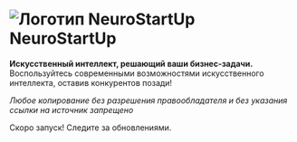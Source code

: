 # ![Логотип NeuroStartUp](img/NeuroStartUpIcon.png) NeuroStartUp

**Искусственный интеллект, решающий ваши бизнес-задачи.** Воспользуйтесь современными возможностями искусственного интеллекта, оставив конкурентов позади!

*Любое копирование без разрешения правообладателя и без указания ссылки на источник запрещено*

Скоро запуск! Следите за обновлениями.